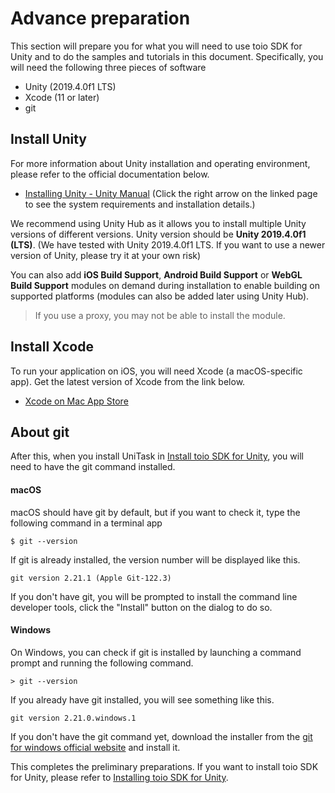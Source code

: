# Advance preparation

This section will prepare you for what you will need to use toio SDK for Unity and to do the samples and tutorials in this document. Specifically, you will need the following three pieces of software

- Unity (2019.4.0f1 LTS)
- Xcode (11 or later)
- git

## Install Unity

For more information about Unity installation and operating environment, please refer to the official documentation below.

- [Installing Unity \- Unity Manual](https://docs.unity3d.com/ja/2019.4/Manual/GettingStartedInstallingUnity.html)
(Click the right arrow on the linked page to see the system requirements and installation details.)

We recommend using Unity Hub as it allows you to install multiple Unity versions of different versions.
Unity version should be **Unity 2019.4.0f1 (LTS)**. (We have tested with Unity 2019.4.0f1 LTS. If you want to use a newer version of Unity, please try it at your own risk)

You can also add **iOS Build Support**, **Android Build Support** or **WebGL Build Support** modules on demand during installation to enable building on supported platforms (modules can also be added later using Unity Hub).

> If you use a proxy, you may not be able to install the module.

## Install Xcode

To run your application on iOS, you will need Xcode (a macOS-specific app). Get the latest version of Xcode from the link below.

- [‎Xcode on Mac App Store](https://apps.apple.com/jp/app/xcode/id497799835)

## About git

After this, when you install UniTask in [Install toio SDK for Unity](download_sdk.md), you will need to have the git command installed.

#### macOS

macOS should have git by default, but if you want to check it, type the following command in a terminal app

```
$ git --version
```

If git is already installed, the version number will be displayed like this.

```
git version 2.21.1 (Apple Git-122.3)
```

If you don't have git, you will be prompted to install the command line developer tools, click the "Install" button on the dialog to do so.

#### Windows

On Windows, you can check if git is installed by launching a command prompt and running the following command.

```
> git --version
```

If you already have git installed, you will see something like this.

```
git version 2.21.0.windows.1
```

If you don't have the git command yet, download the installer from the [git for windows official website](https://gitforwindows.org/) and install it.



This completes the preliminary preparations. If you want to install toio SDK for Unity, please refer to [Installing toio SDK for Unity](download_sdk.md).